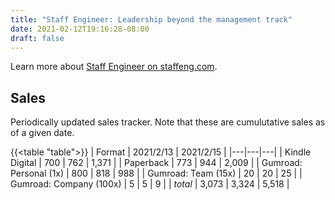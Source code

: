 ```yaml
---
title: "Staff Engineer: Leadership beyond the management track"
date: 2021-02-12T19:16:28-08:00
draft: false
---
```


Learn more about [Staff Engineer on staffeng.com](http://staffeng.com/book).


## Sales

Periodically updated sales tracker. Note that these are cumulutative sales
as of a given date.

{{<table "table">}}
| Format | 2021/2/13 | 2021/2/15 |
|---|---|---|
| Kindle Digital | 700 | 762 | 1,371 |
| Paperback | 773 | 944 | 2,009 |
| Gumroad: Personal (1x) | 800 | 818 | 988 |
| Gumroad: Team (15x) | 20 | 20 | 25 |
| Gumroad: Company (100x) | 5 | 5 | 9 |
| _total_ | 3,073 | 3,324 | 5,518 |







